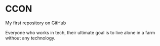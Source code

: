 # CCON
My first repository on GitHub

Everyone who works in tech, their ultimate goal is to live alone in a farm without any technology.
